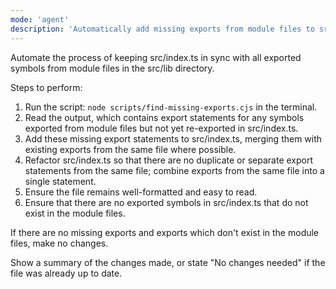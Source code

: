 ```yaml
---
mode: 'agent'
description: 'Automatically add missing exports from module files to src/index.ts and refactor for clarity'
---
```


Automate the process of keeping src/index.ts in sync with all exported symbols from module files in the src/lib directory.

Steps to perform:

1. Run the script: `node scripts/find-missing-exports.cjs` in the terminal.
2. Read the output, which contains export statements for any symbols exported from module files but not yet re-exported in src/index.ts.
3. Add these missing export statements to src/index.ts, merging them with existing exports from the same file where possible.
4. Refactor src/index.ts so that there are no duplicate or separate export statements from the same file; combine exports from the same file into a single statement.
5. Ensure the file remains well-formatted and easy to read.
6. Ensure that there are no exported symbols in src/index.ts that do not exist in the module files.

If there are no missing exports and exports which don't exist in the module files, make no changes.

Show a summary of the changes made, or state "No changes needed" if the file was already up to date.

